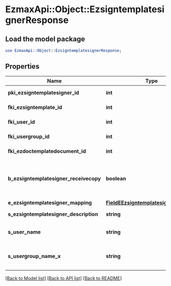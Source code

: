 # EzmaxApi::Object::EzsigntemplatesignerResponse

## Load the model package
```perl
use EzmaxApi::Object::EzsigntemplatesignerResponse;
```

## Properties
Name | Type | Description | Notes
------------ | ------------- | ------------- | -------------
**pki_ezsigntemplatesigner_id** | **int** | The unique ID of the Ezsigntemplatesigner | 
**fki_ezsigntemplate_id** | **int** | The unique ID of the Ezsigntemplate | 
**fki_user_id** | **int** | The unique ID of the User | [optional] 
**fki_usergroup_id** | **int** | The unique ID of the Usergroup | [optional] 
**fki_ezdoctemplatedocument_id** | **int** | The unique ID of the Ezdoctemplatedocument | [optional] 
**b_ezsigntemplatesigner_receivecopy** | **boolean** | If this flag is true. The signatory will receive a copy of every signed Ezsigndocument even if it ain&#39;t required to sign the document. | [optional] 
**e_ezsigntemplatesigner_mapping** | [**FieldEEzsigntemplatesignerMapping**](FieldEEzsigntemplatesignerMapping.md) |  | [optional] 
**s_ezsigntemplatesigner_description** | **string** | The description of the Ezsigntemplatesigner | 
**s_user_name** | **string** | The description of the User in the language of the requester | [optional] 
**s_usergroup_name_x** | **string** | The Name of the Usergroup in the language of the requester | [optional] 

[[Back to Model list]](../README.md#documentation-for-models) [[Back to API list]](../README.md#documentation-for-api-endpoints) [[Back to README]](../README.md)



